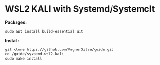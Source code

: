 # WSL2 KALI with Systemd/Systemclt

**Packages:**

```apache
sudo apt install build-essential git

```

**Install:**

```apache
git clone https://github.com/VagnerSilva/guide.git
cd /guide/systemd-wsl2-kali
sudo make install
```
